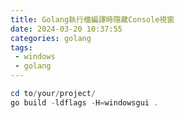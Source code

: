 ```yaml
---
title: Golang執行檔編譯時隱藏Console視窗
date: 2024-03-20 10:37:55
categories: golang
tags: 
 - windows 
 - golang
---
```


``` powershell
cd to/your/project/
go build -ldflags -H=windowsgui .
```